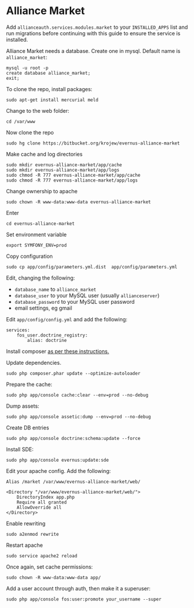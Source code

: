# Alliance Market

Add `allianceauth.services.modules.market` to your `INSTALLED_APPS` list and run migrations before continuing with this guide to ensure the service is installed.

Alliance Market needs a database. Create one in mysql. Default name is `alliance_market`:

    mysql -u root -p
    create database alliance_market;
    exit;

To clone the repo, install packages:

    sudo apt-get install mercurial meld

Change to the web folder:

    cd /var/www

Now clone the repo

    sudo hg clone https://bitbucket.org/krojew/evernus-alliance-market

Make cache and log directories

    sudo mkdir evernus-alliance-market/app/cache
    sudo mkdir evernus-alliance-market/app/logs
    sudo chmod -R 777 evernus-alliance-market/app/cache
    sudo chmod -R 777 evernus-alliance-market/app/logs

Change ownership to apache

    sudo chown -R www-data:www-data evernus-alliance-market

Enter

    cd evernus-alliance-market

Set environment variable

    export SYMFONY_ENV=prod

Copy configuration

    sudo cp app/config/parameters.yml.dist  app/config/parameters.yml

Edit, changing the following:
 - `database_name` to `alliance_market`
 - `database_user` to your MySQL user (usually `allianceserver`)
 - `database_password` to your MySQL user password
 - email settings, eg gmail

Edit `app/config/config.yml` and add the following:

    services:
        fos_user.doctrine_registry:
            alias: doctrine

Install composer [as per these instructions.](https://getcomposer.org/download/)

Update dependencies.

    sudo php composer.phar update --optimize-autoloader

Prepare the cache:

    sudo php app/console cache:clear --env=prod --no-debug


Dump assets:

    sudo php app/console assetic:dump --env=prod --no-debug


Create DB entries

    sudo php app/console doctrine:schema:update --force

Install SDE:

    sudo php app/console evernus:update:sde

Edit your apache config. Add the following:

    Alias /market /var/www/evernus-alliance-market/web/

    <Directory "/var/www/evernus-alliance-market/web/">
        DirectoryIndex app.php
        Require all granted
        AllowOverride all
    </Directory>

Enable rewriting

    sudo a2enmod rewrite

Restart apache

    sudo service apache2 reload

Once again, set cache permissions:

    sudo chown -R www-data:www-data app/

Add a user account through auth, then make it a superuser:

    sudo php app/console fos:user:promote your_username --super
